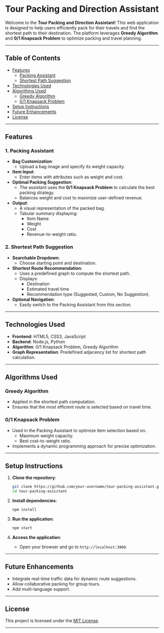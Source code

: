 # Tour Packing and Direction Assistant

Welcome to the **Tour Packing and Direction Assistant**! This web application is designed to help users efficiently pack for their travels and find the shortest path to their destination. The platform leverages **Greedy Algorithm** and **0/1 Knapsack Problem** to optimize packing and travel planning.

---

## Table of Contents
- [Features](#features)
  - [Packing Assistant](#1-packing-assistant)
  - [Shortest Path Suggestion](#2-shortest-path-suggestion)
- [Technologies Used](#technologies-used)
- [Algorithms Used](#algorithms-used)
  - [Greedy Algorithm](#greedy-algorithm)
  - [0/1 Knapsack Problem](#01-knapsack-problem)
- [Setup Instructions](#setup-instructions)
- [Future Enhancements](#future-enhancements)
- [License](#license)

---

## Features

### **1. Packing Assistant**
- **Bag Customization**:
  - Upload a bag image and specify its weight capacity.
- **Item Input**:
  - Enter items with attributes such as weight and cost.
- **Optimal Packing Suggestion**:
  - The assistant uses the **0/1 Knapsack Problem** to calculate the best packing strategy.
  - Balances weight and cost to maximize user-defined revenue.
- **Output**:
  - A visual representation of the packed bag.
  - Tabular summary displaying:
    - Item Name
    - Weight
    - Cost
    - Revenue-to-weight ratio.

### **2. Shortest Path Suggestion**
- **Searchable Dropdown**:
  - Choose starting point and destination.
- **Shortest Route Recommendation**:
  - Uses a predefined graph to compute the shortest path.
  - Displays:
    - Destination
    - Estimated travel time
    - Recommendation type (Suggested, Custom, No Suggestion).
- **Optional Navigation**:
  - Easily switch to the Packing Assistant from this section.

---

## Technologies Used
- **Frontend**: HTML5, CSS3, JavaScript
- **Backend**: Node.js, Python
- **Algorithm**: 0/1 Knapsack Problem, Greedy Algorithm
- **Graph Representation**: Predefined adjacency list for shortest path calculation.

---

## Algorithms Used

### **Greedy Algorithm**
- Applied in the shortest path computation.
- Ensures that the most efficient route is selected based on travel time.

### **0/1 Knapsack Problem**
- Used in the Packing Assistant to optimize item selection based on:
  - Maximum weight capacity.
  - Best cost-to-weight ratio.
- Implements a dynamic programming approach for precise optimization.

---

## Setup Instructions
1. **Clone the repository**:
   ```bash
   git clone https://github.com/your-username/tour-packing-assistant.git
   cd tour-packing-assistant
   ```

2. **Install dependencies**:
   ```bash
   npm install
   ```

3. **Run the application**:
   ```bash
   npm start
   ```

4. **Access the application**:
   - Open your browser and go to `http://localhost:3000`.

---

## Future Enhancements
- Integrate real-time traffic data for dynamic route suggestions.
- Allow collaborative packing for group tours.
- Add multi-language support.

---

## License
This project is licensed under the [MIT License](LICENSE).

---
